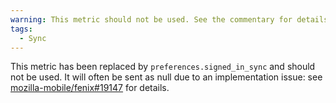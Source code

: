 ```yaml
---
warning: This metric should not be used. See the commentary for details.
tags:
  - Sync
---
```


This metric has been replaced by `preferences.signed_in_sync` and should not be used.
It will often be sent as null due to an implementation issue: see [mozilla-mobile/fenix#19147](https://github.com/mozilla-mobile/fenix/issues/19147) for details.
